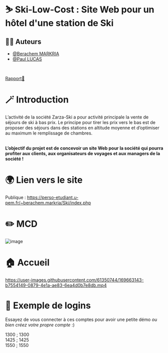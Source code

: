# ⛷️ Ski-Low-Cost : Site Web pour un hôtel d'une station de Ski

## 💁‍♂️ Auteurs

- [@Berachem MARKRIA](https://www.github.com/Berachem)
- [@Paul LUCAS](https://www.github.com/)
<br>

[Rapport📄](https://github.com/Berachem/Ski-Low-Cost/files/8690751/Rapport_BerachemMARKRIA_PaulLUCAS.pdf)


# 🪄 Introduction
L’activité de la société Zarza-Ski a pour activité principale la vente de séjours de ski à bas
prix. Le principe pour tirer les prix vers le bas est de proposer des séjours dans des stations
en altitude moyenne et d’optimiser au maximum le remplissage de chambres.

<br>

<b>
L’objectif du projet est de concevoir un site Web pour la société qui pourra profiter
aux clients, aux organisateurs de voyages et aux managers de la société !</b>


# 🌍 Lien vers le site
Publique : https://perso-etudiant.u-pem.fr/~berachem.markria/Ski/index.php

# ✏️ MCD

![image](https://user-images.githubusercontent.com/61350744/167176506-ee70e138-a15c-4a6c-8ebd-cdbfc394f029.png)

# 🏠 Accueil

https://user-images.githubusercontent.com/61350744/169663143-b7554149-0879-4e1a-ae83-6ea4d0b7e8db.mp4

# 🔐 Exemple de logins

Essayez de vous connecter à ces comptes pour avoir une petite démo <i> ou bien créez votre propre compte </i> :)

1300 ; 1300<br>
1425 ; 1425<br>
1550 ; 1550




